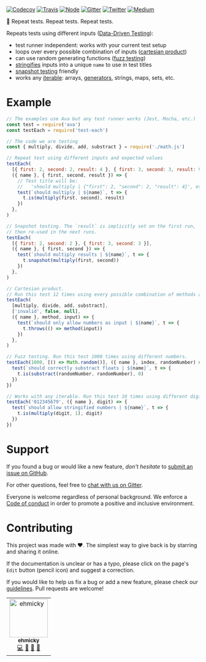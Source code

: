 [![Codecov](https://img.shields.io/codecov/c/github/ehmicky/test-each.svg?label=tested&logo=codecov)](https://codecov.io/gh/ehmicky/test-each)
[![Travis](https://img.shields.io/badge/cross-platform-4cc61e.svg?logo=travis)](https://travis-ci.org/ehmicky/test-each)
[![Node](https://img.shields.io/node/v/test-each.svg?logo=node.js)](https://www.npmjs.com/package/test-each)
[![Gitter](https://img.shields.io/gitter/room/ehmicky/test-each.svg?logo=gitter)](https://gitter.im/ehmicky/test-each)
[![Twitter](https://img.shields.io/badge/%E2%80%8B-twitter-4cc61e.svg?logo=twitter)](https://twitter.com/intent/follow?screen_name=ehmicky)
[![Medium](https://img.shields.io/badge/%E2%80%8B-medium-4cc61e.svg?logo=medium)](https://medium.com/@ehmicky)

🤖 Repeat tests. Repeat tests. Repeat tests.

Repeats tests using different inputs
([Data-Driven Testing](https://en.wikipedia.org/wiki/Data-driven_testing)):

- test runner independent: works with your current test setup
- loops over every possible combination of inputs
  ([cartesian product](https://github.com/ehmicky/fast-cartesian))
- can use random generating functions
  ([fuzz testing](https://en.wikipedia.org/wiki/Fuzzing))
- [stringifies](https://github.com/facebook/jest/tree/master/packages/pretty-format)
  inputs into a unique `name` to use in test titles
- [snapshot testing](https://github.com/bahmutov/snap-shot-it#use) friendly
- works any
  [iterable](https://developer.mozilla.org/en-US/docs/Web/JavaScript/Guide/Iterators_and_Generators#Iterables):
  arrays,
  [generators](https://developer.mozilla.org/en-US/docs/Web/JavaScript/Reference/Global_Objects/Generator),
  strings, maps, sets, etc.

# Example

<!-- eslint-disable max-nested-callbacks -->

```js
// The examples use Ava but any test runner works (Jest, Mocha, etc.)
const test = require('ava')
const testEach = require('test-each')

// The code we are testing
const { multiply, divide, add, substract } = require('./math.js')

// Repeat test using different inputs and expected values
testEach(
  [{ first: 2, second: 2, result: 4 }, { first: 3, second: 3, result: 9 }],
  ({ name }, { first, second, result }) => {
    // Test title will be:
    //   'should multiply | {"first": 2, "second": 2, "result": 4}', etc.
    test(`should multiply | ${name}`, t => {
      t.is(multiply(first, second), result)
    })
  },
)

// Snapshot testing. The `result` is implicitly set on the first run,
// then re-used in the next runs.
testEach(
  [{ first: 2, second: 2 }, { first: 3, second: 3 }],
  ({ name }, { first, second }) => {
    test(`should multiply results | ${name}`, t => {
      t.snapshot(multiply(first, second))
    })
  },
)

// Cartesian product.
// Run this test 12 times using every possible combination of methods and inputs
testEach(
  [multiply, divide, add, substract],
  ['invalid', false, null],
  ({ name }, method, input) => {
    test(`should only allow numbers as input | ${name}`, t => {
      t.throws(() => method(input))
    })
  },
)

// Fuzz testing. Run this test 1000 times using different numbers.
testEach(1000, [() => Math.random()], ({ name }, index, randomNumber) => {
  test(`should correctly substract floats | ${name}`, t => {
    t.is(substract(randomNumber, randomNumber), 0)
  })
})

// Works with any iterable. Run this test 10 times using different digits.
testEach('012345679', ({ name }, digit) => {
  test(`should allow stringified numbers | ${name}`, t => {
    t.is(multiply(digit, 1), digit)
  })
})
```

# Support

If you found a bug or would like a new feature, _don't hesitate_ to
[submit an issue on GitHub](../../issues).

For other questions, feel free to
[chat with us on Gitter](https://gitter.im/ehmicky/test-each).

Everyone is welcome regardless of personal background. We enforce a
[Code of conduct](CODE_OF_CONDUCT.md) in order to promote a positive and
inclusive environment.

# Contributing

This project was made with ❤️. The simplest way to give back is by starring and
sharing it online.

If the documentation is unclear or has a typo, please click on the page's `Edit`
button (pencil icon) and suggest a correction.

If you would like to help us fix a bug or add a new feature, please check our
[guidelines](CONTRIBUTING.md). Pull requests are welcome!

<!-- Thanks go to our wonderful contributors: -->

<!-- ALL-CONTRIBUTORS-LIST:START -->
<!-- prettier-ignore -->
<table><tr><td align="center"><a href="https://twitter.com/ehmicky"><img src="https://avatars2.githubusercontent.com/u/8136211?v=4" width="100px;" alt="ehmicky"/><br /><sub><b>ehmicky</b></sub></a><br /><a href="https://github.com/ehmicky/test-each/commits?author=ehmicky" title="Code">💻</a> <a href="#design-ehmicky" title="Design">🎨</a> <a href="#ideas-ehmicky" title="Ideas, Planning, & Feedback">🤔</a> <a href="https://github.com/ehmicky/test-each/commits?author=ehmicky" title="Documentation">📖</a></td></tr></table>

<!-- ALL-CONTRIBUTORS-LIST:END -->
